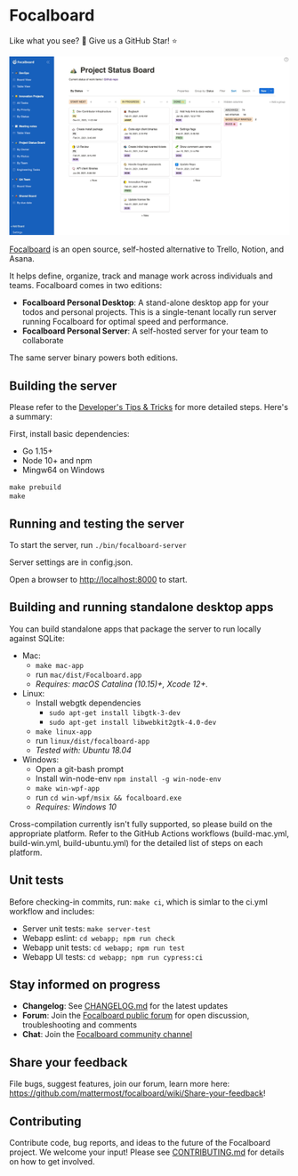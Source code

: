 # Focalboard

Like what you see? :eyes: Give us a GitHub Star! :star:

[![Focalboard](website/site/static/img/hero.jpg)](https://www.focalboard.com)

[Focalboard](https://www.focalboard.com) is an open source, self-hosted alternative to Trello, Notion, and Asana. 

It helps define, organize, track and manage work across individuals and teams. Focalboard comes in two editions:

* **Focalboard Personal Desktop**: A stand-alone desktop app for your todos and personal projects. This is a single-tenant locally run server running Focalboard for optimal speed and performance. 
* **Focalboard Personal Server**: A self-hosted server for your team to collaborate

The same server binary powers both editions.

## Building the server

Please refer to the [Developer's Tips & Tricks](https://www.focalboard.com/contribute/getting-started/dev-tips/) for more detailed steps. Here's a summary:

First, install basic dependencies:
* Go 1.15+
* Node 10+ and npm
* Mingw64 on Windows

```
make prebuild
make
```

## Running and testing the server

To start the server, run `./bin/focalboard-server`

Server settings are in config.json.

Open a browser to [http://localhost:8000](http://localhost:8000) to start.

## Building and running standalone desktop apps

You can build standalone apps that package the server to run locally against SQLite:

* Mac:
    * `make mac-app`
    * run `mac/dist/Focalboard.app`
    * *Requires: macOS Catalina (10.15)+, Xcode 12+.*
* Linux:
    * Install webgtk dependencies
        * `sudo apt-get install libgtk-3-dev`
        * `sudo apt-get install libwebkit2gtk-4.0-dev`
    * `make linux-app`
    * run `linux/dist/focalboard-app`
    * *Tested with: Ubuntu 18.04*
* Windows:
    * Open a git-bash prompt
    * Install win-node-env `npm install -g win-node-env`
    * `make win-wpf-app`
    * run `cd win-wpf/msix && focalboard.exe`
    * *Requires: Windows 10*

Cross-compilation currently isn't fully supported, so please build on the appropriate platform. Refer to the GitHub Actions workflows (build-mac.yml, build-win.yml, build-ubuntu.yml) for the detailed list of steps on each platform.

## Unit tests

Before checking-in commits, run: `make ci`, which is simlar to the ci.yml workflow and includes:
* Server unit tests: `make server-test`
* Webapp eslint: `cd webapp; npm run check`
* Webapp unit tests: `cd webapp; npm run test`
* Webapp UI tests: `cd webapp; npm run cypress:ci`

## Stay informed on progress

* **Changelog**: See [CHANGELOG.md](CHANGELOG.md) for the latest updates
* **Forum**: Join the [Focalboard public forum](https://forum.mattermost.org/t/focalboard-discussion/11377) for open discussion, troubleshooting and comments
* **Chat**: Join the [Focalboard community channel](https://community.mattermost.com/core/channels/focalboard) 

## Share your feedback 

File bugs, suggest features, join our forum, learn more here: https://github.com/mattermost/focalboard/wiki/Share-your-feedback!

## Contributing

Contribute code, bug reports, and ideas to the future of the Focalboard project. We welcome your input! Please see [CONTRIBUTING.md](CONTRIBUTING.md) for details on how to get involved.
